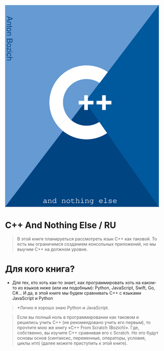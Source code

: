 ![Wrapper](wrapper.png)

# C++ And Nothing Else / RU 


> В этой книге планируеться рассмотреть язык С++ как таковой. То есть мы ограничимся созданием консольных приложений, но мы выучим С++ на должном уровне.

# Для кого книга?
- Для тех, кто хоть как-то знает, как программировать хоть на каком-то из языков ниже (или им подобным):
Python, JavaScript, Swift, Go, C#… И да, в этой книге мы будем сравнивать С++ с языками
JavaScript и Python 

> *Лично я хорошо знаю Python и JavaScript.

> Если вы полный ноль в программировании как таковом и решились учить С++ (не рекомендовано учить его первым), то прочтите мою же книгу «C++ From Scratch (Bozich)». Где, собственно, вы изучите С++ сравнивая его с Scratch. Но это будут основы основ (синтаксис, переменные, операторы, условия, циклы итп) (далее можете приступить к этой книге).
